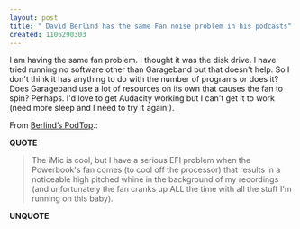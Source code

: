```yaml
---
layout: post
title: " David Berlind has the same Fan noise problem in his podcasts"
created: 1106290303
---
```

<p>I am having the same fan problem. I thought it was the disk drive.  I have tried running no software other than Garageband but that doesn't help. So I don't think it has anything to do with the number of programs or does it? Does Garageband use a lot of resources on its own that causes the fan to spin? Perhaps. I'd love to get Audacity working but I can't get it to work (need more sleep and I need to try it again!).
</p>
<p>From <a href="http://blogs.zdnet.com/Gillmor/index.php?p=39">Berlind&rsquo;s PodTop</a>.:</p>
<p><b>QUOTE</b></p><blockquote><p>The iMic is cool, but I have a serious EFI problem when the Powerbook's fan comes (to cool off the processor) that results in a noticeable high pitched whine in the background of my recordings (and unfortunately the fan cranks up ALL the time with all the stuff I'm running on this baby).</p></blockquote><p><b>UNQUOTE</b></p>



